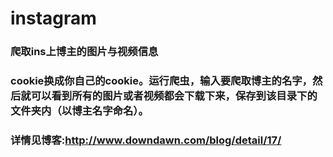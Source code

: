 # instagram
### 爬取ins上博主的图片与视频信息
### cookie换成你自己的cookie。运行爬虫，输入要爬取博主的名字，然后就可以看到所有的图片或者视频都会下载下来，保存到该目录下的文件夹内（以博主名字命名）。
### 详情见博客:http://www.downdawn.com/blog/detail/17/
